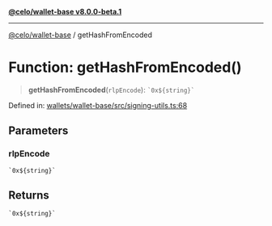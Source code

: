 [**@celo/wallet-base v8.0.0-beta.1**](../README.md)

***

[@celo/wallet-base](../README.md) / getHashFromEncoded

# Function: getHashFromEncoded()

> **getHashFromEncoded**(`rlpEncode`): `` `0x${string}` ``

Defined in: [wallets/wallet-base/src/signing-utils.ts:68](https://github.com/celo-org/developer-tooling/blob/master/packages/sdk/wallets/wallet-base/src/signing-utils.ts#L68)

## Parameters

### rlpEncode

`` `0x${string}` ``

## Returns

`` `0x${string}` ``
